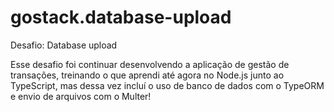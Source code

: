 # gostack.database-upload
Desafio: Database upload

Esse desafio foi continuar desenvolvendo a aplicação de gestão de transações, 
treinando o que aprendi até agora no Node.js junto ao TypeScript, mas dessa 
vez incluí o uso de banco de dados com o TypeORM e envio de arquivos com o Multer!
